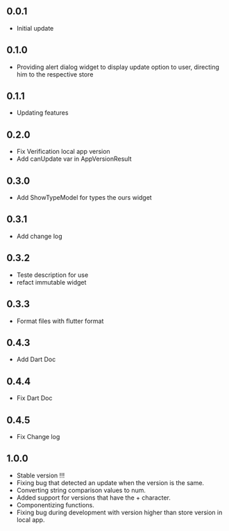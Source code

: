 ## 0.0.1

* Initial update

## 0.1.0 

* Providing alert dialog widget to display update option to user, directing him to the respective store

## 0.1.1

* Updating features

## 0.2.0

* Fix Verification local app version
* Add canUpdate var in AppVersionResult

## 0.3.0

* Add ShowTypeModel for types the ours widget

## 0.3.1

* Add change log

## 0.3.2

* Teste description for use
* refact immutable widget

## 0.3.3

* Format files with flutter format 

## 0.4.3

* Add Dart Doc 

## 0.4.4

* Fix Dart Doc

## 0.4.5

* Fix Change log

## 1.0.0
* Stable version !!!
* Fixing bug that detected an update when the version is the same.
* Converting string comparison values ​​to num.
* Added support for versions that have the + character.
* Componentizing functions.
* Fixing bug during development with version higher than store version in local app.